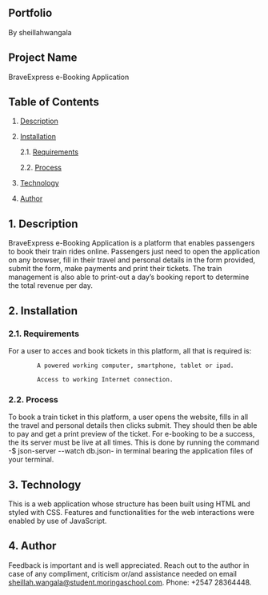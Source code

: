 ## Portfolio
By sheillahwangala 
## Project Name
BraveExpress e-Booking Application
## Table of Contents

<!-- vscode-markdown-toc -->
1. [Description](#Description)
2. [Installation](#Installation)

	2.1. [Requirements](#Requirements)

	2.2. [Process](#Process)
3. [Technology](#Technology)
4. [Author](#Author)

<!-- vscode-markdown-toc-config
	numbering=true
	autoSave=true
	/vscode-markdown-toc-config -->
<!-- /vscode-markdown-toc -->

##  1. <a name='Description'></a>Description
BraveExpress e-Booking Application is  a platform that enables passengers to book their train rides online. Passengers just need to open the application on any browser, fill in their travel and personal details in the form provided, submit the form, make payments and print their tickets. 
The train management is also able to print-out a day’s booking report to determine the total revenue per day.

##  2. <a name='Installation'></a>Installation
###  2.1. <a name='Requirements'></a>Requirements
For a user to acces and book tickets in this platform, all that is required is:

            A powered working computer, smartphone, tablet or ipad.
            
            Access to working Internet connection.
###  2.2. <a name='Process'></a>Process
To book a train ticket in this platform, a user opens the website, fills in all the travel and personal details then clicks submit. They should then be able to pay and get a print preview of the ticket. For e-booking to be a success, the its server must be live at all times. This is done by running the command -$ json-server --watch db.json- in terminal bearing the application files of your terminal.
##  3. <a name='Technology'></a>Technology
This is a web application whose structure has been built using HTML and styled with CSS. Features and functionalities for the web interactions were enabled by use of JavaScript.
##  4. <a name='Author'></a>Author
Feedback is important and is well appreciated. Reach out to the author in case of any compliment, criticism or/and assistance needed on email sheillah.wangala@student.moringaschool.com. Phone: +2547 28364448. 